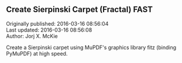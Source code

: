 ## Create Sierpinski Carpet (Fractal) FAST  
Originally published: 2016-03-16 08:56:04  
Last updated: 2016-03-16 08:56:08  
Author: Jorj X. McKie  
  
Create a Sierpinski carpet using MuPDF's graphics library fitz (binding PyMuPDF) at high speed.